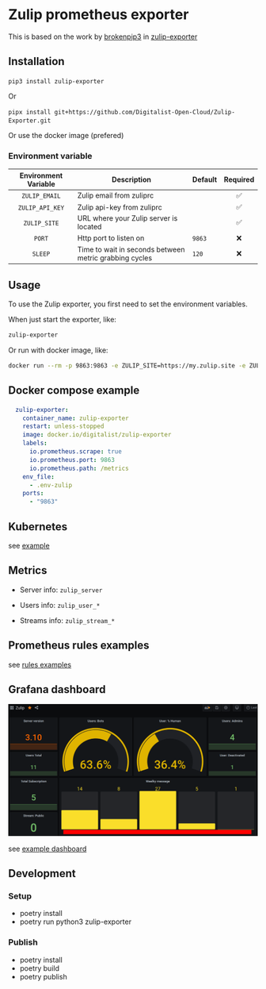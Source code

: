 # Zulip prometheus exporter

This is based on the work by [brokenpip3](https://github.com/brokenpip3) in [zulip-exporter](https://github.com/brokenpip3/zulip-exporter)

## Installation

`pip3 install zulip-exporter`

Or

`pipx install git+https://github.com/Digitalist-Open-Cloud/Zulip-Exporter.git`

Or use the docker image (prefered)

### Environment variable

|     Environment Variable     | Description                                                    | Default   | Required |
|:----------------------------:|----------------------------------------------------------------|-----------|:--------:|
|         `ZULIP_EMAIL`        | Zulip email from zuliprc                                       |           |    ✅    |
|        `ZULIP_API_KEY`       | Zulip api-key from zuliprc                                     |           |    ✅    |
|          `ZULIP_SITE`        | URL where your Zulip server is located                         |           |    ✅    |
|            `PORT`            | Http port to listen on                                         |  `9863`   |    ❌    |
|            `SLEEP`           | Time to wait in seconds between metric grabbing cycles        |  `120`    |    ❌    |


## Usage

To use the Zulip exporter, you first need to set the environment variables.

When just start the exporter, like:

```sh
zulip-exporter
```

Or run with docker image, like:

```sh
docker run --rm -p 9863:9863 -e ZULIP_SITE=https://my.zulip.site -e ZULIP_API_KEY=secretAPIkey -e ZULIP_EMAIL=user@myzulip.com  docker.io/digitalist/zulip-exporter
```


## Docker compose example

```yaml
  zulip-exporter:
    container_name: zulip-exporter
    restart: unless-stopped
    image: docker.io/digitalist/zulip-exporter
    labels:
      io.prometheus.scrape: true
      io.prometheus.port: 9863
      io.prometheus.path: /metrics
    env_file:
      - .env-zulip
    ports:
      - "9863"
```

## Kubernetes

see [example](./kubernetes)

## Metrics

- Server info: `zulip_server`

- Users info: `zulip_user_*`

- Streams info: `zulip_stream_*`

## Prometheus rules examples

see [rules examples](./kubernetes/zulip-rules.yaml)

## Grafana dashboard

![image](./grafana/example.png)

see [example dashboard](./grafana/dashboard.json)

## Development

### Setup

- poetry install
- poetry run python3 zulip-exporter

### Publish

- poetry install
- poetry build
- poetry publish
